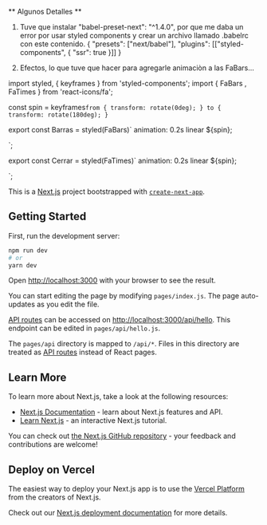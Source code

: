 ** Algunos Detalles **

1. Tuve que instalar  "babel-preset-next": "^1.4.0", por que me daba un error por
usar styled components y crear un archivo llamado .babelrc con este contenido.
  {
    "presets": ["next/babel"],
    "plugins": [["styled-components", { "ssr": true }]]
  }
  
  
2. Efectos, lo que tuve que hacer para agregarle animaciòn a las FaBars... 
    
import styled, { keyframes } from 'styled-components';
import { FaBars , FaTimes } from 'react-icons/fa';

const spin = keyframes`
  from {
    transform: rotate(0deg);
  }
  to {
    transform: rotate(180deg);
  }
`

export const Barras = styled(FaBars)`
  animation: 0.2s linear ${spin};
  
`;

export const Cerrar = styled(FaTimes)`
  animation: 0.2s linear ${spin};
 
    
`;

This is a [Next.js](https://nextjs.org/) project bootstrapped with [`create-next-app`](https://github.com/vercel/next.js/tree/canary/packages/create-next-app).

## Getting Started

First, run the development server:

```bash
npm run dev
# or
yarn dev
```

Open [http://localhost:3000](http://localhost:3000) with your browser to see the result.

You can start editing the page by modifying `pages/index.js`. The page auto-updates as you edit the file.

[API routes](https://nextjs.org/docs/api-routes/introduction) can be accessed on [http://localhost:3000/api/hello](http://localhost:3000/api/hello). This endpoint can be edited in `pages/api/hello.js`.

The `pages/api` directory is mapped to `/api/*`. Files in this directory are treated as [API routes](https://nextjs.org/docs/api-routes/introduction) instead of React pages.

## Learn More

To learn more about Next.js, take a look at the following resources:

- [Next.js Documentation](https://nextjs.org/docs) - learn about Next.js features and API.
- [Learn Next.js](https://nextjs.org/learn) - an interactive Next.js tutorial.

You can check out [the Next.js GitHub repository](https://github.com/vercel/next.js/) - your feedback and contributions are welcome!

## Deploy on Vercel

The easiest way to deploy your Next.js app is to use the [Vercel Platform](https://vercel.com/new?utm_medium=default-template&filter=next.js&utm_source=create-next-app&utm_campaign=create-next-app-readme) from the creators of Next.js.

Check out our [Next.js deployment documentation](https://nextjs.org/docs/deployment) for more details.
